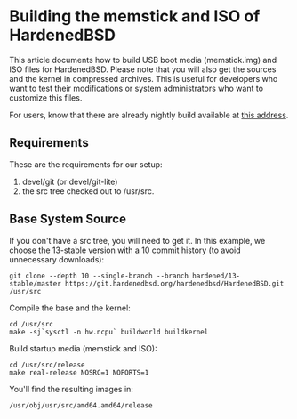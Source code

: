 Building the memstick and ISO of HardenedBSD
============================================

This article documents how to build USB boot media (memstick.img) and ISO files for HardenedBSD. Please note that you will also get the sources and the kernel in compressed archives.
This is useful for developers who want to test their modifications or system administrators who want to customize this files.

For users, know that there are already nightly build available at [this address](https://ci-01.nyi.hardenedbsd.org/pub/hardenedbsd/).


Requirements
------------

These are the requirements for our setup:

1. devel/git (or devel/git-lite)
1. the src tree checked out to /usr/src.

Base System Source
------------------

If you don't have a src tree, you will need to get it. In this example, we choose the 13-stable version with a 10 commit history (to avoid unnecessary downloads):

```
git clone --depth 10 --single-branch --branch hardened/13-stable/master https://git.hardenedbsd.org/hardenedbsd/HardenedBSD.git /usr/src
```

Compile the base and the kernel:

```
cd /usr/src
make -sj`sysctl -n hw.ncpu` buildworld buildkernel
```

Build startup media (memstick and ISO):

```
cd /usr/src/release
make real-release NOSRC=1 NOPORTS=1
```

You'll find the resulting images in:
```
/usr/obj/usr/src/amd64.amd64/release
```
